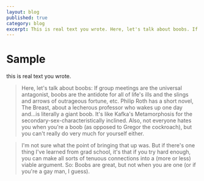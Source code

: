 ```yaml
---
layout: blog
published: true
category: blog
excerpt: This is real text you wrote. Here, let's talk about boobs. If group meetings are the universal antagonist, boobs are the antidote for all of life's ills and the slings and arrows of outrageous fortune, etc.  Philip Roth has a short novel,
---
```


# Sample

this is real text you wrote. 

>Here, let's talk about boobs:  If group meetings are the universal antagonist, boobs are the antidote for all of life's ills and the slings and arrows of outrageous fortune, etc.  Philip Roth has a short novel, The Breast, about a lecherous professor who wakes up one day and...is literally a giant boob.  It's like Kafka's Metamorphosis for the secondary-sex-characteristically inclined.  Also, not everyone hates you when you're a boob (as opposed to Gregor the cockroach), but you can't really do very much for yourself either.

>I'm not sure what the point of bringing that up was.  But if there's one thing I've learned from grad school, it's that if you try hard enough, you can make all sorts of tenuous connections into a (more or less) viable argument.  So:  Boobs are great, but not when you are one (or if you're a gay man, I guess).